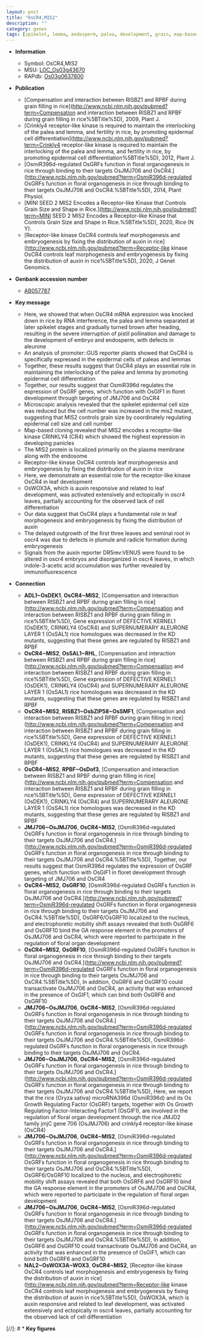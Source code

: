 ```yaml
---
layout: post
title: "OsCR4,MIS2"
description: ""
category: genes
tags: [spikelet, lemma, endosperm, palea, development, grain, map-based cloning, grain size, Kinase, plasma membrane, kinase, leaf, root, leaf development, auxin, plumule]
---
```


* **Information**  
    + Symbol: OsCR4,MIS2  
    + MSU: [LOC_Os03g43670](http://rice.uga.edu/cgi-bin/ORF_infopage.cgi?orf=LOC_Os03g43670)  
    + RAPdb: [Os03g0637800](http://rapdb.dna.affrc.go.jp/viewer/gbrowse_details/irgsp1?name=Os03g0637800)  

* **Publication**  
    + [Compensation and interaction between RISBZ1 and RPBF during grain filling in rice](http://www.ncbi.nlm.nih.gov/pubmed?term=Compensation and interaction between RISBZ1 and RPBF during grain filling in rice%5BTitle%5D), 2009, Plant J.
    + [Crinkly4 receptor-like kinase is required to maintain the interlocking of the palea and lemma, and fertility in rice, by promoting epidermal cell differentiation](http://www.ncbi.nlm.nih.gov/pubmed?term=Crinkly4 receptor-like kinase is required to maintain the interlocking of the palea and lemma, and fertility in rice, by promoting epidermal cell differentiation%5BTitle%5D), 2012, Plant J.
    + [OsmiR396d-regulated OsGRFs function in floral organogenesis in rice through binding to their targets OsJMJ706 and OsCR4.](http://www.ncbi.nlm.nih.gov/pubmed?term=OsmiR396d-regulated OsGRFs function in floral organogenesis in rice through binding to their targets OsJMJ706 and OsCR4.%5BTitle%5D), 2014, Plant Physiol.
    + [MINI SEED 2 MIS2 Encodes a Receptor-like Kinase that Controls Grain Size and Shape in Rice.](http://www.ncbi.nlm.nih.gov/pubmed?term=MINI SEED 2 MIS2 Encodes a Receptor-like Kinase that Controls Grain Size and Shape in Rice.%5BTitle%5D), 2020, Rice (N Y).
    + [Receptor-like kinase OsCR4 controls leaf morphogenesis and embryogenesis by fixing the distribution of auxin in rice](http://www.ncbi.nlm.nih.gov/pubmed?term=Receptor-like kinase OsCR4 controls leaf morphogenesis and embryogenesis by fixing the distribution of auxin in rice%5BTitle%5D), 2020, J Genet Genomics.

* **Genbank accession number**  
    + [AB057787](http://www.ncbi.nlm.nih.gov/nuccore/AB057787)

* **Key message**  
    + Here, we showed that when OsCR4 mRNA expression was knocked down in rice by RNA interference, the palea and lemma separated at later spikelet stages and gradually turned brown after heading, resulting in the severe interruption of pistil pollination and damage to the development of embryo and endosperm, with defects in aleurone
    + An analysis of promoter::GUS reporter plants showed that OsCR4 is specifically expressed in the epidermal cells of paleas and lemmas
    + Together, these results suggest that OsCR4 plays an essential role in maintaining the interlocking of the palea and lemma by promoting epidermal cell differentiation
    + Together, our results suggest that OsmiR396d regulates the expression of OsGRF genes, which function with OsGIF1 in floret development through targeting of JMJ706 and OsCR4
    + Microscopic analysis revealed that the spikelet epidermal cell size was reduced but the cell number was increased in the mis2 mutant, suggesting that MIS2 controls grain size by coordinately regulating epidermal cell size and cell number
    + Map-based cloning revealed that MIS2 encodes a receptor-like kinase CRINKLY4 (CR4) which showed the highest expression in developing panicles
    + The MIS2 protein is localized primarily on the plasma membrane along with the endosome
    + Receptor-like kinase OsCR4 controls leaf morphogenesis and embryogenesis by fixing the distribution of auxin in rice
    + Here, we demonstrate an essential role for the receptor-like kinase OsCR4 in leaf development
    + OsWOX3A, which is auxin responsive and related to leaf development, was activated extensively and ectopically in oscr4 leaves, partially accounting for the observed lack of cell differentiation
    + Our data suggest that OsCR4 plays a fundamental role in leaf morphogenesis and embryogenesis by fixing the distribution of auxin
    + The delayed outgrowth of the first three leaves and seminal root in oscr4 was due to defects in plumule and radicle formation during embryogenesis
    + Signals from the auxin reporter DR5rev:VENUS were found to be altered in oscr4 embryos and disorganized in oscr4 leaves, in which indole-3-acetic acid accumulation was further revealed by immunofluorescence

* **Connection**  
    + __ADL1~OsDEK1__, __OsCR4~MIS2__, [Compensation and interaction between RISBZ1 and RPBF during grain filling in rice](http://www.ncbi.nlm.nih.gov/pubmed?term=Compensation and interaction between RISBZ1 and RPBF during grain filling in rice%5BTitle%5D), Gene expression of DEFECTIVE KERNEL1 (OsDEK1), CRINKLY4 (OsCR4) and SUPERNUMERARY ALEURONE LAYER 1 (OsSAL1) rice homologues was decreased in the KD mutants, suggesting that these genes are regulated by RISBZ1 and RPBF
    + __OsCR4~MIS2__, __OsSAL1~RHL__, [Compensation and interaction between RISBZ1 and RPBF during grain filling in rice](http://www.ncbi.nlm.nih.gov/pubmed?term=Compensation and interaction between RISBZ1 and RPBF during grain filling in rice%5BTitle%5D), Gene expression of DEFECTIVE KERNEL1 (OsDEK1), CRINKLY4 (OsCR4) and SUPERNUMERARY ALEURONE LAYER 1 (OsSAL1) rice homologues was decreased in the KD mutants, suggesting that these genes are regulated by RISBZ1 and RPBF
    + __OsCR4~MIS2__, __RISBZ1~OsbZIP58~OsSMF1__, [Compensation and interaction between RISBZ1 and RPBF during grain filling in rice](http://www.ncbi.nlm.nih.gov/pubmed?term=Compensation and interaction between RISBZ1 and RPBF during grain filling in rice%5BTitle%5D), Gene expression of DEFECTIVE KERNEL1 (OsDEK1), CRINKLY4 (OsCR4) and SUPERNUMERARY ALEURONE LAYER 1 (OsSAL1) rice homologues was decreased in the KD mutants, suggesting that these genes are regulated by RISBZ1 and RPBF
    + __OsCR4~MIS2__, __RPBF~OsDof3__, [Compensation and interaction between RISBZ1 and RPBF during grain filling in rice](http://www.ncbi.nlm.nih.gov/pubmed?term=Compensation and interaction between RISBZ1 and RPBF during grain filling in rice%5BTitle%5D), Gene expression of DEFECTIVE KERNEL1 (OsDEK1), CRINKLY4 (OsCR4) and SUPERNUMERARY ALEURONE LAYER 1 (OsSAL1) rice homologues was decreased in the KD mutants, suggesting that these genes are regulated by RISBZ1 and RPBF
    + __JMJ706~OsJMJ706__, __OsCR4~MIS2__, [OsmiR396d-regulated OsGRFs function in floral organogenesis in rice through binding to their targets OsJMJ706 and OsCR4.](http://www.ncbi.nlm.nih.gov/pubmed?term=OsmiR396d-regulated OsGRFs function in floral organogenesis in rice through binding to their targets OsJMJ706 and OsCR4.%5BTitle%5D), Together, our results suggest that OsmiR396d regulates the expression of OsGRF genes, which function with OsGIF1 in floret development through targeting of JMJ706 and OsCR4
    + __OsCR4~MIS2__, __OsGRF10__, [OsmiR396d-regulated OsGRFs function in floral organogenesis in rice through binding to their targets OsJMJ706 and OsCR4.](http://www.ncbi.nlm.nih.gov/pubmed?term=OsmiR396d-regulated OsGRFs function in floral organogenesis in rice through binding to their targets OsJMJ706 and OsCR4.%5BTitle%5D), OsGRF6/OsGRF10 localized to the nucleus, and electrophoretic mobility shift assays revealed that both OsGRF6 and OsGRF10 bind the GA response element in the promoters of OsJMJ706 and OsCR4, which were reported to participate in the regulation of floral organ development
    + __OsCR4~MIS2__, __OsGRF10__, [OsmiR396d-regulated OsGRFs function in floral organogenesis in rice through binding to their targets OsJMJ706 and OsCR4.](http://www.ncbi.nlm.nih.gov/pubmed?term=OsmiR396d-regulated OsGRFs function in floral organogenesis in rice through binding to their targets OsJMJ706 and OsCR4.%5BTitle%5D), In addition, OsGRF6 and OsGRF10 could transactivate OsJMJ706 and OsCR4, an activity that was enhanced in the presence of OsGIF1, which can bind both OsGRF6 and OsGRF10
    + __JMJ706~OsJMJ706__, __OsCR4~MIS2__, [OsmiR396d-regulated OsGRFs function in floral organogenesis in rice through binding to their targets OsJMJ706 and OsCR4.](http://www.ncbi.nlm.nih.gov/pubmed?term=OsmiR396d-regulated OsGRFs function in floral organogenesis in rice through binding to their targets OsJMJ706 and OsCR4.%5BTitle%5D), OsmiR396d-regulated OsGRFs function in floral organogenesis in rice through binding to their targets OsJMJ706 and OsCR4.
    + __JMJ706~OsJMJ706__, __OsCR4~MIS2__, [OsmiR396d-regulated OsGRFs function in floral organogenesis in rice through binding to their targets OsJMJ706 and OsCR4.](http://www.ncbi.nlm.nih.gov/pubmed?term=OsmiR396d-regulated OsGRFs function in floral organogenesis in rice through binding to their targets OsJMJ706 and OsCR4.%5BTitle%5D), Here, we report that the rice (Oryza sativa) microRNA396d (OsmiR396d) and its Os Growth Regulating Factor (OsGRF) targets, together with Os Growth Regulating Factor-Interacting Factor1 (OsGIF1), are involved in the regulation of floral organ development through the rice JMJD2 family jmjC gene 706 (OsJMJ706) and crinkly4 receptor-like kinase (OsCR4)
    + __JMJ706~OsJMJ706__, __OsCR4~MIS2__, [OsmiR396d-regulated OsGRFs function in floral organogenesis in rice through binding to their targets OsJMJ706 and OsCR4.](http://www.ncbi.nlm.nih.gov/pubmed?term=OsmiR396d-regulated OsGRFs function in floral organogenesis in rice through binding to their targets OsJMJ706 and OsCR4.%5BTitle%5D), OsGRF6/OsGRF10 localized to the nucleus, and electrophoretic mobility shift assays revealed that both OsGRF6 and OsGRF10 bind the GA response element in the promoters of OsJMJ706 and OsCR4, which were reported to participate in the regulation of floral organ development
    + __JMJ706~OsJMJ706__, __OsCR4~MIS2__, [OsmiR396d-regulated OsGRFs function in floral organogenesis in rice through binding to their targets OsJMJ706 and OsCR4.](http://www.ncbi.nlm.nih.gov/pubmed?term=OsmiR396d-regulated OsGRFs function in floral organogenesis in rice through binding to their targets OsJMJ706 and OsCR4.%5BTitle%5D), In addition, OsGRF6 and OsGRF10 could transactivate OsJMJ706 and OsCR4, an activity that was enhanced in the presence of OsGIF1, which can bind both OsGRF6 and OsGRF10
    + __NAL2~OsWOX3A~WOX3__, __OsCR4~MIS2__, [Receptor-like kinase OsCR4 controls leaf morphogenesis and embryogenesis by fixing the distribution of auxin in rice](http://www.ncbi.nlm.nih.gov/pubmed?term=Receptor-like kinase OsCR4 controls leaf morphogenesis and embryogenesis by fixing the distribution of auxin in rice%5BTitle%5D),  OsWOX3A, which is auxin responsive and related to leaf development, was activated extensively and ectopically in oscr4 leaves, partially accounting for the observed lack of cell differentiation

[//]: # * **Key figures**  


